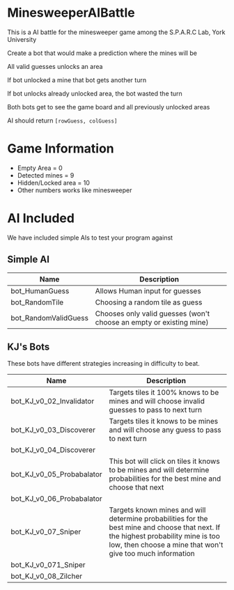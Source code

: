 # MinesweeperAIBattle
This is a AI battle for the minesweeper game among the S.P.A.R.C Lab, York University

Create a bot that would make a prediction where the mines will be

All valid guesses unlocks an area

If bot unlocked a mine that bot gets another turn

If bot unlocks already unlocked area, the bot wasted the turn

Both bots get to see the game board and all previously unlocked areas

AI should return `[rowGuess, colGuess]`


# Game Information
* Empty Area = 0
* Detected mines = 9
* Hidden/Locked area = 10
* Other numbers works like minesweeper

# AI Included
We have included simple AIs to test your program against

## Simple AI
Name | Description
--- | ---
bot_HumanGuess | Allows Human input for guesses
bot_RandomTile | Choosing a random tile as guess
bot_RandomValidGuess | Chooses only valid guesses (won't choose an empty or existing mine)

## KJ's Bots
These bots have different strategies increasing in difficulty to beat.

Name | Description
--- | ---
bot_KJ_v0_02_Invalidator | Targets tiles it 100% knows to be mines  and will choose invalid guesses to pass to next turn
bot_KJ_v0_03_Discoverer | Targets tiles it knows to be mines and will choose any guess to pass to next turn
bot_KJ_v0_04_Discoverer | 
bot_KJ_v0_05_Probabalator | This bot will click on tiles it knows to be mines and will determine probabilities for the best mine and choose that next
bot_KJ_v0_06_Probabalator |
bot_KJ_v0_07_Sniper | Targets known mines and will determine probabilities for the best mine and choose that next. If the highest probability mine is too low, then choose a mine that won't give too much information
bot_KJ_v0_071_Sniper |
bot_KJ_v0_08_Zilcher |
